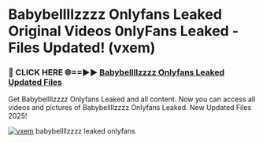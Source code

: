 # Babybellllzzzz Onlyfans Leaked Original Videos 0nlyFans Leaked - Files Updated! (vxem)

<h3>🔴 CLICK HERE 🌐==►► <a href="https://tinyurl.com/x26r9saj" rel="nofollow">Babybellllzzzz Onlyfans Leaked Updated Files</a></h3>

Get Babybellllzzzz Onlyfans Leaked and all content. Now you can access all videos and pictures of Babybellllzzzz Onlyfans Leaked. New Updated Files 2025!

[![vxem](https://i.imgur.com/LkgZPqh.gif)](https://tinyurl.com/x26r9saj)
babybellllzzzz leaked onlyfans